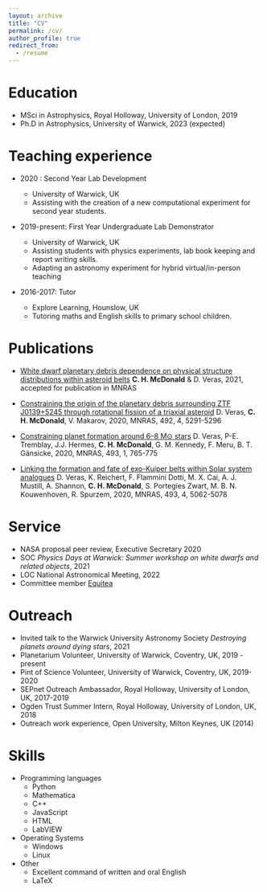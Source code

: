 ```yaml
---
layout: archive
title: "CV"
permalink: /cv/
author_profile: true
redirect_from:
  - /resume
---
```


Education
======
* MSci in Astrophysics, Royal Holloway, University of London, 2019
* Ph.D in Astrophysics, University of Warwick, 2023 (expected)

Teaching experience
======
* 2020 : Second Year Lab Development
  * University of Warwick, UK
  * Assisting with the creation of a new computational experiment for second year students. 

* 2019-present: First Year Undergraduate Lab Demonstrator
  * University of Warwick, UK
  * Assisting students with physics experiments, lab book keeping and report writing skills.
  * Adapting an astronomy experiment for hybrid virtual/in-person teaching

* 2016-2017: Tutor
  * Explore Learning, Hounslow, UK
  * Tutoring maths and English skills to primary school children.
  
Publications
======
* [White dwarf planetary debris dependence on physical structure distributions within asteroid belts](https://arxiv.org/abs/2107.00322)
**C. H. McDonald** & D. Veras, 2021, accepted for publication in MNRAS

* [Constraining the origin of the planetary debris surrounding ZTF J0139+5245 through rotational fission of a triaxial asteroid](https://academic.oup.com/mnras/article/492/4/5291/5721536)
D. Veras, **C. H. McDonald**, V. Makarov, 2020, MNRAS, 492, 4, 5291-5296

* [Constraining planet formation around 6–8 M⊙ stars](https://academic.oup.com/mnras/article/493/1/765/5721525)
D. Veras, P-E. Tremblay, J.J. Hermes, **C. H. McDonald**, G. M. Kennedy, F. Meru, B. T. Gänsicke, 2020, MNRAS, 493, 1, 765-775

* [Linking the formation and fate of exo-Kuiper belts within Solar system analogues](https://academic.oup.com/mnras/article/493/4/5062/5775314)
D. Veras, K. Reichert, F. Flammini Dotti, M. X. Cai, A. J. Mustill, A. Shannon, **C. H. McDonald**, S. Portegies Zwart, M. B. N. Kouwenhoven, R. Spurzem, 2020, MNRAS, 493, 4, 5062-5078

Service
======
* NASA proposal peer review, Executive Secretary 2020
* SOC _Physics Days at Warwick: Summer workshop on white dwarfs and related objects_, 2021
* LOC National Astronomical Meeting, 2022
* Committee member [Equitea](https://warwick.ac.uk/fac/sci/physics/research/astro/seminars/equitea/)
  
Outreach
=======
* Invited talk to the Warwick University Astronomy Society _Destroying planets around dying stars_, 2021
* Planetarium Volunteer, University of Warwick, Coventry, UK, 2019 - present
* Pint of Science Volunteer, University of Warwick, Coventry, UK, 2019-2020
* SEPnet Outreach Ambassador, Royal Holloway, University of London, UK, 2017-2019
* Ogden Trust Summer Intern, Royal Holloway, University of London, UK, 2018
* Outreach work experience, Open University, Milton Keynes, UK (2014)
 
Skills
======
* Programming languages
  * Python
  * Mathematica
  * C++
  * JavaScript
  * HTML
  * LabVIEW
* Operating Systems
  * Windows
  * Linux
* Other
  * Excellent command of written and oral English 
  * LaTeX





